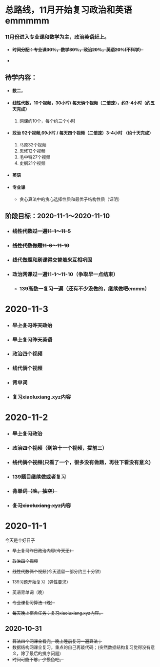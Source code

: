 # 总路线，11月开始复习政治和英语emmmmm

### 11月份进入专业课和数学为主，政治英语赶上。

- #### ~~时间分配：专业课30%，数学30%，政治20%，英语20%(不科学）~~

- 

## 待学内容：

- #### 数二，

- #### 线性代数，10个视频，30小时/ 每天俩个视频（二倍速），约3-4小时（约五天完成）

  1. 网课约10个，每个约三个小时

- #### 政治 92个视频,69小时 / 每天四个视频（二倍速）3-4小时 （约十天完成）

  1. 马原32个视频
  2. 思修12个视频
  3. 毛中特27个视频
  4. 史纲21个视频

- #### 英语

- #### 专业课

  - 贪心算法中的贪心选择性质和最优子结构性质（证明） 



## 阶段目标：2020-11-1～2020-11-10

 - ### ~~线性代数过一遍11-1～11-5~~

 - ### ~~线性代数做题11-6～11-10~~

 - ### 线代做题和刷课得交替着来互相巩固

 - ### 政治网课过一遍11-1～11-10（争取早一点结束）

	- ### 139高数一复习一遍（还有不少没做的，继续做吧emmm）



# 2020-11-3

- ### ~~早上复习昨天政治~~

- ### ~~早上复习昨天英语~~

- ### 政治四个视频

- ### 线代俩个视频

- ### 背单词

- ### 复习xiaoluxiang.xyz内容



# 2020-11-2

- ### ~~早上复习政治~~

- ### ~~政治四个视频~~（到第十一个视频，提前三）

- ### ~~线代俩个视频~~(只看了一个，很多没有做题，再往下看没有意义)

- ### 139题目继续做或者复习

- ### ~~背单词（晚，抽空）~~

- ### ~~复习xiaoluxiang.xyz内容~~





# 2020-11-1

今天是个好日子

- ~~早上复习昨日政治内容(今天无）~~

- ~~政治四个视频~~
- ~~线性代数俩个视频~~\(今天遗留一部分约三十分钟)
- 139习题开始复习（弹性要求）
- 英语背单词（晚）
- ~~专业课复习算法（晚）~~
- ~~每天晚上宿舍任务：复习xiaoluxiang.xyz内容。~~



## 2020-10-31

- ~~算法四个网课全看完，晚上睡前复习一遍算法；~~
- 数据结构网课全复习。重点的自己再敲代码；(突然数据结构复习觉得没有意义，除了最后的排序问题)
- ~~时间可能不够，少摸鱼吧。~~